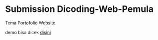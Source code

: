# Submission Dicoding-Web-Pemula

Tema Portofolio Website

demo bisa dicek <a href="https://medival.github.io/Dicoding-Web-Pemula/" target="_blank"> disini </a>
